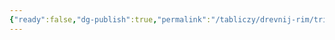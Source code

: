 ```yaml
---
{"ready":false,"dg-publish":true,"permalink":"/tabliczy/drevnij-rim/triumfalnaya-arka-semptiya-severa/","dgPassFrontmatter":true}
---
```



